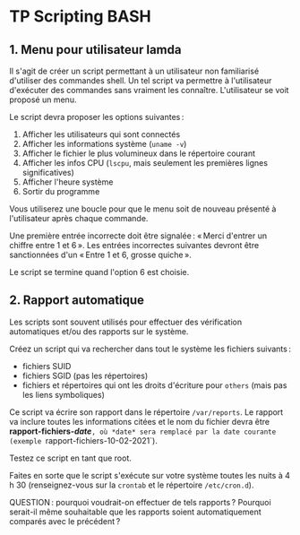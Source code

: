 # TP Scripting BASH

## 1. Menu pour utilisateur lamda

Il s'agit de créer un script permettant à un utilisateur non familiarisé d'utiliser des commandes shell. Un tel script va permettre à l'utilisateur d'exécuter des commandes sans vraiment les connaître. L'utilisateur se voit proposé un menu.

Le script devra proposer les options suivantes :

1. Afficher les utilisateurs qui sont connectés
2. Afficher les informations système (`uname -v`)
3. Afficher le fichier le plus volumineux dans le répertoire courant
4. Afficher les infos CPU (`lscpu`, mais seulement les premières lignes significatives)
5. Afficher l'heure système
6. Sortir du programme

Vous utiliserez une boucle pour que le menu soit de nouveau présenté à l'utilisateur après chaque commande.

Une première entrée incorrecte doit être signalée : « Merci d'entrer un chiffre entre 1 et 6 ». Les entrées incorrectes suivantes devront être sanctionnées d'un « Entre 1 et 6, grosse quiche ».

Le script se termine quand l'option 6 est choisie.

## 2. Rapport automatique

Les scripts sont souvent utilisés pour effectuer des vérification automatiques et/ou des rapports sur le système.

Créez un script qui va rechercher dans tout le système les fichiers suivants :

- fichiers SUID
- fichiers SGID (pas les répertoires)
- fichiers et répertoires qui ont les droits d'écriture pour `others` (mais pas les liens symboliques)

Ce script va écrire son rapport dans le répertoire `/var/reports`. Le rapport va inclure toutes les informations citées et le nom du fichier devra être **rapport-fichiers-*date***`, où *date* sera remplacé par la date courante (exemple `rapport-fichiers-10-02-2021`).

Testez ce script en tant que root.

Faites en sorte que le script s'exécute sur votre système toutes les nuits à 4 h 30 (renseignez-vous sur la `crontab` et le répertoire `/etc/cron.d`).

QUESTION : pourquoi voudrait-on effectuer de tels rapports ? Pourquoi serait-il même souhaitable que les rapports soient automatiquement comparés avec le précédent ?
